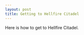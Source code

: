 ```yaml
---
layout: post
title: Getting to Hellfire Citadel
---
```


<p>Here is how to get to Hellfire Citadel.</p>
<img class="gfyitem" data-id="DearLavishCassowary" data-perimeter="false" data-control="false"/>
<script>
 (function(d, t) {
    var g = d.createElement(t),
        s = d.getElementsByTagName(t)[0];
    g.src = 'http://assets.gfycat.com/js/gfyajax-0.517d.js';
    s.parentNode.insertBefore(g, s);
}(document, 'script'));
</script>